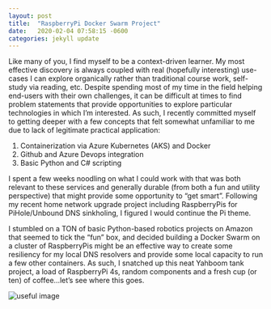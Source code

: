 ```yaml
---
layout: post
title:  "RaspberryPi Docker Swarm Project"
date:   2020-02-04 07:58:15 -0600
categories: jekyll update
---
```


Like many of you, I find myself to be a context-driven learner. My most effective discovery is always coupled with real (hopefully interesting) use-cases I can explore organically rather than traditional course work, self-study via reading, etc. Despite spending most of my time in the field helping end-users with their own challenges, it can be difficult at times to find problem statements that provide opportunities to explore particular technologies in which I’m interested.  As such, I recently committed myself to getting deeper with a few concepts that felt somewhat unfamiliar to me due to lack of legitimate practical application: 

1) Containerization via Azure Kubernetes (AKS) and Docker
2) Github and Azure Devops integration
3) Basic Python and C# scripting

I spent a few weeks noodling on what I could work with that was both relevant to these services and generally durable (from both a fun and utility perspective) that might provide some opportunity to “get smart”. Following my recent home network upgrade project including RaspberryPis for PiHole/Unbound DNS sinkholing, I figured I would continue the Pi theme.

I stumbled on a TON of basic Python-based robotics projects on Amazon that seemed to tick the “fun” box, and decided building a Docker Swarm on a cluster of RaspberryPis might be an effective way to create some resiliency for my local DNS resolvers and provide some local capacity to run a few other containers. As such, I snatched up this neat Yahboom tank project, a load of RaspberryPi 4s, random components and a fresh cup (or ten) of coffee…let’s see where this goes.

![useful image](/img/pi_swarm.png)